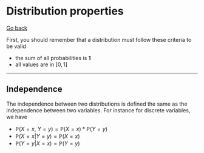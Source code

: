 # Distribution properties

[Go back](..#joint-probability)

First, you should remember that a distribution must follow these criteria to be valid

* the sum of all probabilities is **1**
* all values are in $[0,1]$

<hr class="sr">

## Independence

The independence between two distributions is defined the same as the independence between two variables. For instance for discrete variables, we have

* $\mathbb{P}(X=x,\ Y=y) = \mathbb{P}(X=x) * \mathbb{P}(Y=y)$
* $\mathbb{P}(X=x|Y=y) = \mathbb{P}(X=x)$
* $\mathbb{P}(Y=y|X=x) = \mathbb{P}(Y=y)$